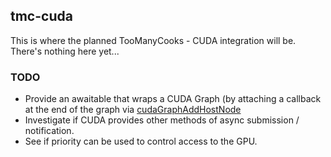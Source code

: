 ## tmc-cuda
This is where the planned TooManyCooks - CUDA integration will be. There's nothing here yet...

### TODO
- Provide an awaitable that wraps a CUDA Graph (by attaching a callback at the end of the graph via [cudaGraphAddHostNode](https://docs.nvidia.com/cuda/cuda-runtime-api/group__CUDART__GRAPH.html#group__CUDART__GRAPH_1g30e16d2715f09683f0aa8ac2b870cf71)
- Investigate if CUDA provides other methods of async submission / notification.
- See if priority can be used to control access to the GPU.
